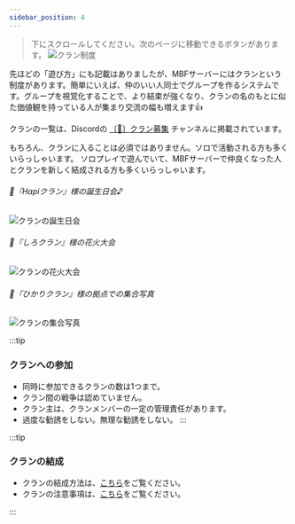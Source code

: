 ```yaml
---
sidebar_position: 4
---
```


> 下にスクロールしてください。次のページに移動できるボタンがあります。
![クラン制度](http://made-by-free.com/images/label_clan.png)

先ほどの「遊び方」にも記載はありましたが、MBFサーバーにはクランという制度があります。簡単にいえば、仲のいい人同士でグループを作るシステムです。グループを視覚化することで、より結束が強くなり、クランの名のもとに似た価値観を持っている人が集まり交流の幅も増えます👍

クランの一覧は、Discordの [〔🏰〕クラン募集](https://discord.com/channels/960062675012964352/1142248933507203122) チャンネルに掲載されています。

もちろん、クランに入ることは必須ではありません。ソロで活動される方も多くいらっしゃいます。
ソロプレイで遊んでいて、MBFサーバーで仲良くなった人とクランを新しく結成される方も多くいらっしゃいます。

###### 📸『Hapiクラン』様の誕生日会♪
![クランの誕生日会](http://made-by-free.com/images/clan_hapi.webp)

###### 📸『しろクラン』様の花火大会
![クランの花火大会](http://made-by-free.com/images/clan_siro.webp)

###### 📸『ひかりクラン』様の拠点での集合写真
![クランの集合写真](http://made-by-free.com/images/clan_hikari.png)


:::tip
### クランへの参加
- 同時に参加できるクランの数は1つまで。
- クラン間の戦争は認めていません。
- クラン主は、クランメンバーの一定の管理責任があります。
- 過度な勧誘をしない。無理な勧誘をしない。
:::

:::tip
### クランの結成
- クランの結成方法は、[こちら](http://made-by-free.com/new-clan)をご覧ください。
- クランの注意事項は、[こちら](https://discord.com/channels/960062675012964352/1175439363706986536/1175439363706986536)をご覧ください。

:::